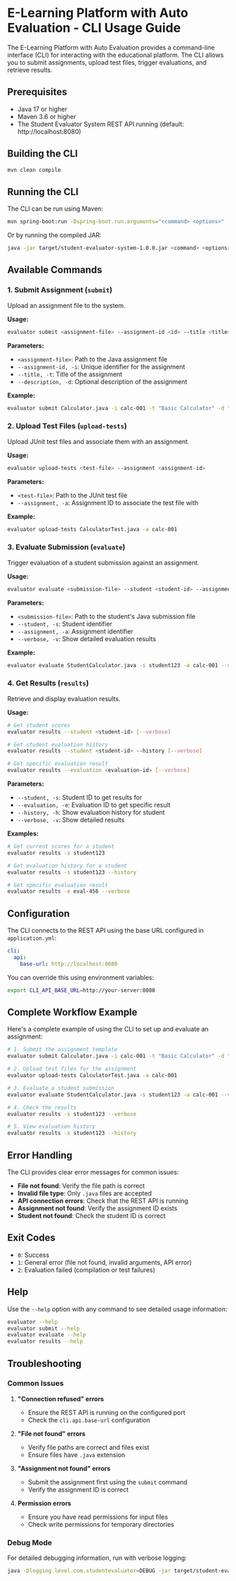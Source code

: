 # E-Learning Platform with Auto Evaluation - CLI Usage Guide

The E-Learning Platform with Auto Evaluation provides a command-line interface (CLI) for interacting with the educational platform. The CLI allows you to submit assignments, upload test files, trigger evaluations, and retrieve results.

## Prerequisites

- Java 17 or higher
- Maven 3.6 or higher
- The Student Evaluator System REST API running (default: http://localhost:8080)

## Building the CLI

```bash
mvn clean compile
```

## Running the CLI

The CLI can be run using Maven:

```bash
mvn spring-boot:run -Dspring-boot.run.arguments="<command> <options>"
```

Or by running the compiled JAR:

```bash
java -jar target/student-evaluator-system-1.0.0.jar <command> <options>
```

## Available Commands

### 1. Submit Assignment (`submit`)

Upload an assignment file to the system.

**Usage:**
```bash
evaluator submit <assignment-file> --assignment-id <id> --title <title> [--description <desc>]
```

**Parameters:**
- `<assignment-file>`: Path to the Java assignment file
- `--assignment-id, -i`: Unique identifier for the assignment
- `--title, -t`: Title of the assignment
- `--description, -d`: Optional description of the assignment

**Example:**
```bash
evaluator submit Calculator.java -i calc-001 -t "Basic Calculator" -d "Implement basic arithmetic operations"
```

### 2. Upload Test Files (`upload-tests`)

Upload JUnit test files and associate them with an assignment.

**Usage:**
```bash
evaluator upload-tests <test-file> --assignment <assignment-id>
```

**Parameters:**
- `<test-file>`: Path to the JUnit test file
- `--assignment, -a`: Assignment ID to associate the test file with

**Example:**
```bash
evaluator upload-tests CalculatorTest.java -a calc-001
```

### 3. Evaluate Submission (`evaluate`)

Trigger evaluation of a student submission against an assignment.

**Usage:**
```bash
evaluator evaluate <submission-file> --student <student-id> --assignment <assignment-id> [--verbose]
```

**Parameters:**
- `<submission-file>`: Path to the student's Java submission file
- `--student, -s`: Student identifier
- `--assignment, -a`: Assignment identifier
- `--verbose, -v`: Show detailed evaluation results

**Example:**
```bash
evaluator evaluate StudentCalculator.java -s student123 -a calc-001 --verbose
```

### 4. Get Results (`results`)

Retrieve and display evaluation results.

**Usage:**
```bash
# Get student scores
evaluator results --student <student-id> [--verbose]

# Get student evaluation history
evaluator results --student <student-id> --history [--verbose]

# Get specific evaluation result
evaluator results --evaluation <evaluation-id> [--verbose]
```

**Parameters:**
- `--student, -s`: Student ID to get results for
- `--evaluation, -e`: Evaluation ID to get specific result
- `--history, -h`: Show evaluation history for student
- `--verbose, -v`: Show detailed results

**Examples:**
```bash
# Get current scores for a student
evaluator results -s student123

# Get evaluation history for a student
evaluator results -s student123 --history

# Get specific evaluation result
evaluator results -e eval-456 --verbose
```

## Configuration

The CLI connects to the REST API using the base URL configured in `application.yml`:

```yaml
cli:
  api:
    base-url: http://localhost:8080
```

You can override this using environment variables:
```bash
export CLI_API_BASE_URL=http://your-server:8080
```

## Complete Workflow Example

Here's a complete example of using the CLI to set up and evaluate an assignment:

```bash
# 1. Submit the assignment template
evaluator submit Calculator.java -i calc-001 -t "Basic Calculator" -d "Implement arithmetic operations"

# 2. Upload test files for the assignment
evaluator upload-tests CalculatorTest.java -a calc-001

# 3. Evaluate a student submission
evaluator evaluate StudentCalculator.java -s student123 -a calc-001 --verbose

# 4. Check the results
evaluator results -s student123 --verbose

# 5. View evaluation history
evaluator results -s student123 --history
```

## Error Handling

The CLI provides clear error messages for common issues:

- **File not found**: Verify the file path is correct
- **Invalid file type**: Only `.java` files are accepted
- **API connection errors**: Check that the REST API is running
- **Assignment not found**: Verify the assignment ID exists
- **Student not found**: Check the student ID is correct

## Exit Codes

- `0`: Success
- `1`: General error (file not found, invalid arguments, API error)
- `2`: Evaluation failed (compilation or test failures)

## Help

Use the `--help` option with any command to see detailed usage information:

```bash
evaluator --help
evaluator submit --help
evaluator evaluate --help
evaluator results --help
```

## Troubleshooting

### Common Issues

1. **"Connection refused" errors**
   - Ensure the REST API is running on the configured port
   - Check the `cli.api.base-url` configuration

2. **"File not found" errors**
   - Verify file paths are correct and files exist
   - Ensure files have `.java` extension

3. **"Assignment not found" errors**
   - Submit the assignment first using the `submit` command
   - Verify the assignment ID is correct

4. **Permission errors**
   - Ensure you have read permissions for input files
   - Check write permissions for temporary directories

### Debug Mode

For detailed debugging information, run with verbose logging:

```bash
java -Dlogging.level.com.studentevaluator=DEBUG -jar target/student-evaluator-system-1.0.0.jar <command>
```
